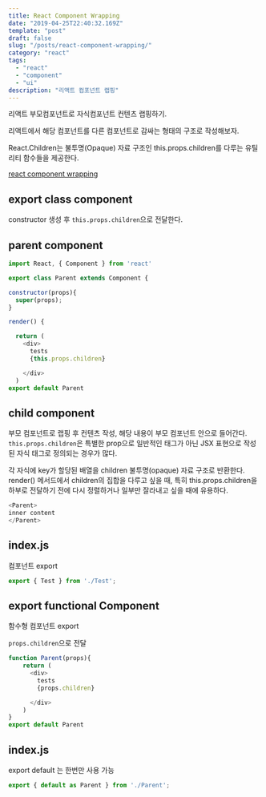 ```yaml
---
title: React Component Wrapping
date: "2019-04-25T22:40:32.169Z"
template: "post"
draft: false
slug: "/posts/react-component-wrapping/"
category: "react"
tags:
  - "react"
  - "component"
  - "ui"
description: "리액트 컴포넌트 랩핑"
---
```


리액트 부모컴포넌트로 자식컴포넌트 컨텐츠 랩핑하기.

리액트에서 해당 컴포넌트를 다른 컴포넌트로 감싸는 형태의 구조로 작성해보자.

React.Children는 불투명(Opaque) 자료 구조인 this.props.children를 다루는 유틸리티 함수들을 제공한다.



[react component wrapping](https://reactjs.org/docs/composition-vs-inheritance.html#children)

## export class component

constructor 생성 후 `this.props.children`으로 전달한다.

## parent component

```js
import React, { Component } from 'react'

export class Parent extends Component {

constructor(props){ 
  super(props); 
}

render() {

  return (
    <div>
      tests
      {this.props.children}

    </div>
  )
export default Parent
```

## child component

부모 컴포넌트로 랩핑 후 컨텐츠 작성, 해당 내용이 부모 컴포넌트 안으로 들어간다.
`this.props.children`은 특별한 prop으로 일반적인 태그가 아닌 JSX 표현으로 작성된 자식 태그로 정의되는 경우가 많다.

각 자식에 key가 할당된 배열을 children 불투명(opaque) 자료 구조로 반환한다. render() 메서드에서 children의 집합을 다루고 싶을 때, 특히 this.props.children을 하부로 전달하기 전에 다시 정렬하거나 일부만 잘라내고 싶을 때에 유용하다.


```js
<Parent>
inner content
</Parent>
```

## index.js

컴포넌트 export 

```js
export { Test } from './Test';
```

## export functional Component

함수형 컴포넌트 export 

`props.children`으로 전달

```js
function Parent(props){
    return (
      <div>
        tests
        {props.children}

      </div>
    )
}
export default Parent
```

## index.js

export default 는 한번만 사용 가능

```js
export { default as Parent } from './Parent';
```

